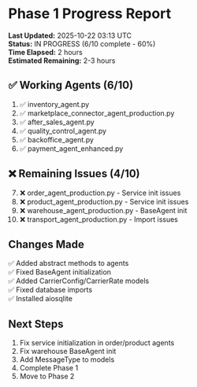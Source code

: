 # Phase 1 Progress Report
**Last Updated:** 2025-10-22 03:13 UTC  
**Status:** IN PROGRESS (6/10 complete - 60%)  
**Time Elapsed:** 2 hours  
**Estimated Remaining:** 2-3 hours

## ✅ Working Agents (6/10)

1. ✅ inventory_agent.py
2. ✅ marketplace_connector_agent_production.py
3. ✅ after_sales_agent.py
4. ✅ quality_control_agent.py
5. ✅ backoffice_agent.py
6. ✅ payment_agent_enhanced.py

## ❌ Remaining Issues (4/10)

7. ❌ order_agent_production.py - Service init issues
8. ❌ product_agent_production.py - Service init issues
9. ❌ warehouse_agent_production.py - BaseAgent init
10. ❌ transport_agent_production.py - Import issues

## Changes Made

✅ Added abstract methods to agents  
✅ Fixed BaseAgent initialization  
✅ Added CarrierConfig/CarrierRate models  
✅ Fixed database imports  
✅ Installed aiosqlite

## Next Steps

1. Fix service initialization in order/product agents
2. Fix warehouse BaseAgent init
3. Add MessageType to models
4. Complete Phase 1
5. Move to Phase 2
